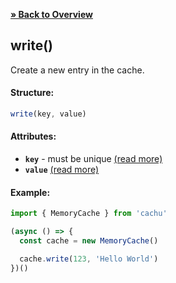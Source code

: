 [**» Back to Overview**](https://github.com/azurydev/cachu#features)

## write()

Create a new entry in the cache.

#### Structure:

```js
write(key, value)
```

#### Attributes:

- **`key`** - must be unique [(read more)](https://github.com/azurydev/cachu/blob/current/guide/types.md#key)
- **`value`** [(read more)](https://github.com/azurydev/cachu/blob/current/guide/types.md#value)
<!-- - **`maxAge`** - the maximum time in seconds the record should be queryable -->

#### Example:

```js
import { MemoryCache } from 'cachu'

(async () => {
  const cache = new MemoryCache()

  cache.write(123, 'Hello World')
})()
```